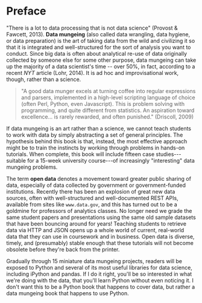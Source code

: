 # Preface 

"There is a lot to data processing that is not data science" (Provost & Fawcett, 2013).  **Data mungeing** (also called data wrangling, data hygiene, or data preparation) is the art of taking data from the wild and civilizing it so that it is integrated and well-structured for the sort of analysis you want to conduct.  Since big data is often about analytical re-use of data originally collected by someone else for some other purpose, data mungeing can take up the majority of a data scientist's time -- over 50%, in fact, according to a recent *NYT* article (Lohr, 2014).  It is ad hoc and improvisational work, though, rather than a science.

> "A good data munger excels at turning coffee into regular expressions and parsers, implemented in a high-level scripting language of choice (often Perl, Python, even Javascript). This is problem solving with programming, and quite different from statistics.  An aspiration toward excellence... is rarely rewarded, and often punished." (Driscoll, 2009)

If data mungeing is an art rather than a science, we cannot teach students to work with data by simply abstracting a set of general principles.  The hypothesis behind this book is that, instead, the most effective approach might be to train the instincts by working through problems in hands-on tutorials.  When complete, this book will include fifteen case studies---suitable for a 15-week university course---of increasingly "interesting" data mungeing problems.

The term **open data** denotes a movement toward greater public sharing of data, especially of data collected by government or government-funded institutions.  Recently there has been an explosion of great new data sources, often with well-structured and well-documented REST APIs, available from sites like `www.data.gov`, and this has turned out to be a goldmine for professors of analytics classes.  No longer need we grade the same student papers and presentations using the same old sample datasets that have been bouncing around for years!  Teaching students to retrieve data via HTTP and JSON opens up a whole world of current, real-world data that they can use in coursework and in business.  Open data is diverse, timely, and (presumably) stable enough that these tutorials will not become obsolete before they're back from the printer.

Gradually through 15 miniature data mungeing projects, readers will be exposed to Python and several of its most useful libraries for data science, including iPython and pandas.  If I do it right, you'll be so interested in what we're doing with the data, that you'll learn Python without even noticing it.  I don't want this to be a Python book that happens to cover data, but rather a data mungeing book that happens to use Python.